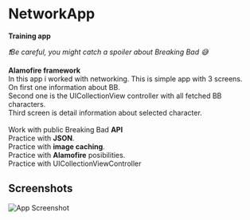 
# NetworkApp

**Training app** 

*❗️Be careful, you might catch a spoiler about Breaking Bad 😅* 

**Alamofire framework** \
In this app i worked with networking. This is simple app with 3 screens. \
On first one information about BB. \
Second one is the UICollectionView controller with all fetched BB characters.  \
Third screen is detail information about selected character.\
\
Work with public Breaking Bad **API** \
Practice with **JSON**. \
Practice with **image caching**. \
Practice with **Alamofire** posibilities. \
Practice with UICollectionViewController 


## Screenshots

![App Screenshot](https://sun9-63.userapi.com/impg/AuP3ftG1jHbwVk_o7QvfI93zPy_4NuDeOg6Uyg/4AQiynmoXSM.jpg?size=1088x722&quality=96&sign=b23e7f95ec11e57f4d6e054d9fe4ea6a&type=album)
